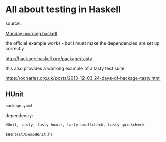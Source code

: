 # All about testing in Haskell

source:

[Monday morning haskell](https://mmhaskell.com/testing-1)

the official example works - but I must make the dependencies are set up correctly

http://hackage.haskell.org/package/tasty

this also provides a working example of a tasty test suite:

https://ocharles.org.uk/posts/2013-12-03-24-days-of-hackage-tasty.html

## HUnit

`package.yaml` 

dependency:

```text
HUnit, tasty, tasty-hunit, tasty-smallcheck, tasty-quickcheck
```

see `test/DemoHUnit.hs`
